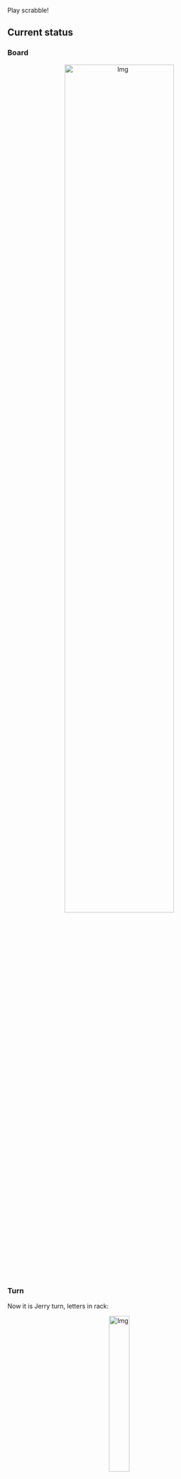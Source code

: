 
Play scrabble!
## Current status
### Board
<p align="center">
<img src="https://raw.githubusercontent.com/radosz99/radosz99/main/board.png" width=70% alt="Img"/>
    </p>
    
### Turn
Now it is Jerry turn, letters in rack:
<p align="center">
<img src="https://raw.githubusercontent.com/radosz99/radosz99/main/rack.png" width=30% alt="Img"/>
</p>

### Game score
| Id | Player name | Points |
  | - | - | - |  
|0 | Tom | 138
|1 | Jerry | 118
## Make the move
Make the move and insert the letters by creating an [issue](https://github.com/radosz99/radosz99/issues/new?title=scrabble%7Cmove%7C7%3AA%3ARIDE&body=Just+push+%27Submit+new+issue%27+or+update+with+your+move.) according to the rules or...

## Possibly best moves  
Are you sure? :smiling_imp: :smiling_imp: :smiling_imp:
<details>
  <summary>Spoiler warning!</summary>
  
  | Id | Move | Issue link | Points |
  | - | - | - | - |  
|1| H:9:loonie | [scrabble&#124;move&#124;H:9:loonie](https://github.com/radosz99/radosz99/issues/new?title=scrabble%7Cmove%7CH%3A9%3Aloonie&body=Just+push+%27Submit+new+issue%27+or+update+with+your+move.) | 21 
|2| H:9:loden | [scrabble&#124;move&#124;H:9:loden](https://github.com/radosz99/radosz99/issues/new?title=scrabble%7Cmove%7CH%3A9%3Aloden&body=Just+push+%27Submit+new+issue%27+or+update+with+your+move.) | 8 
|3| I:9:lend | [scrabble&#124;move&#124;I:9:lend](https://github.com/radosz99/radosz99/issues/new?title=scrabble%7Cmove%7CI%3A9%3Alend&body=Just+push+%27Submit+new+issue%27+or+update+with+your+move.) | 7 
|4| I:9:loid | [scrabble&#124;move&#124;I:9:loid](https://github.com/radosz99/radosz99/issues/new?title=scrabble%7Cmove%7CI%3A9%3Aloid&body=Just+push+%27Submit+new+issue%27+or+update+with+your+move.) | 7 
|5| H:9:looed | [scrabble&#124;move&#124;H:9:looed](https://github.com/radosz99/radosz99/issues/new?title=scrabble%7Cmove%7CH%3A9%3Alooed&body=Just+push+%27Submit+new+issue%27+or+update+with+your+move.) | 7 
|6| H:9:lode | [scrabble&#124;move&#124;H:9:lode](https://github.com/radosz99/radosz99/issues/new?title=scrabble%7Cmove%7CH%3A9%3Alode&body=Just+push+%27Submit+new+issue%27+or+update+with+your+move.) | 7 
|7| I:9:looed | [scrabble&#124;move&#124;I:9:looed](https://github.com/radosz99/radosz99/issues/new?title=scrabble%7Cmove%7CI%3A9%3Alooed&body=Just+push+%27Submit+new+issue%27+or+update+with+your+move.) | 7 
|8| H:9:lede | [scrabble&#124;move&#124;H:9:lede](https://github.com/radosz99/radosz99/issues/new?title=scrabble%7Cmove%7CH%3A9%3Alede&body=Just+push+%27Submit+new+issue%27+or+update+with+your+move.) | 7 
|9| I:9:leed | [scrabble&#124;move&#124;I:9:leed](https://github.com/radosz99/radosz99/issues/new?title=scrabble%7Cmove%7CI%3A9%3Aleed&body=Just+push+%27Submit+new+issue%27+or+update+with+your+move.) | 7 
|10| I:9:loden | [scrabble&#124;move&#124;I:9:loden](https://github.com/radosz99/radosz99/issues/new?title=scrabble%7Cmove%7CI%3A9%3Aloden&body=Just+push+%27Submit+new+issue%27+or+update+with+your+move.) | 7 
</details>
    
## Latest moves

| Id | Type | Move / Letters to replace | Created words / New letters | Date | Points | Player | Who |
| - | - | - | - | - | - | - | - |
|10| INSERT | 11:A:berry | ['BERRY'] | 11/25/2022, 11:33:14 | 26 | Tom | [radosz99](github.com/radosz99) |
|9| INSERT | 9:F:jell | ['JELL'] | 11/25/2022, 11:32:14 | 11 | Jerry | [radosz99](github.com/radosz99) |
|8| INSERT | F:7:soja | ['SOJA'] | 11/25/2022, 11:31:08 | 27 | Tom | [radosz99](github.com/radosz99) |
|7| INSERT | 14:A:berg | ['BERG'] | 11/25/2022, 11:28:57 | 27 | Jerry | [radosz99](github.com/radosz99) |
|6| INSERT | B:9:keelie | ['KEELIE'] | 11/25/2022, 11:27:37 | 20 | Tom | [radosz99](github.com/radosz99) |
|5| INSERT | F:3:ham | ['HAM'] | 11/25/2022, 11:26:38 | 14 | Jerry | [radosz99](github.com/radosz99) |
|4| INSERT | B:4:quit | ['QUIT'] | 11/25/2022, 11:25:26 | 15 | Tom | [radosz99](github.com/radosz99) |
|3| INSERT | 4:B:qindar | ['QINDAR'] | 11/25/2022, 11:24:40 | 32 | Jerry | [radosz99](github.com/radosz99) |
|2| INSERT | 9:B:kex | ['KEX'] | 11/25/2022, 11:23:52 | 24 | Tom | [radosz99](github.com/radosz99) |
|1| INSERT | D:3:antefix | ['ANTEFIX'] | 11/25/2022, 11:22:28 | 34 | Jerry | [radosz99](github.com/radosz99) |
|0| INSERT | 7:D:fasten | ['FASTEN'] | 11/25/2022, 11:21:33 | 26 | Tom | [radosz99](github.com/radosz99) |